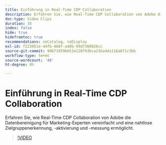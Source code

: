 ```yaml
---
title: Einführung in Real-Time CDP Collaboration
description: Erfahren Sie, wie Real-Time CDP Collaboration von Adobe die Datenbereinigung für Marketing-Experten vereinfacht und eine nahtlose Zielgruppenerkennung, -aktivierung und -messung ermöglicht.
doc-type: Video Clips
duration: 35
index: false
hide: true
hidefromtoc: true
recommendations: noCatalog, noDisplay
exl-id: f223051e-44fb-468f-a40b-99d7360826cc
source-git-commit: 90671959b653e120f93bca216a4da116a8f1c3bb
workflow-type: tm+mt
source-wordcount: '48'
ht-degree: 0%

---
```


# Einführung in Real-Time CDP Collaboration

Erfahren Sie, wie Real-Time CDP Collaboration von Adobe die Datenbereinigung für Marketing-Experten vereinfacht und eine nahtlose Zielgruppenerkennung, -aktivierung und -messung ermöglicht.

<!-- 65_OS511_3442426_34_introduction-to-realtime-cdp-collaboration -->
>[!VIDEO](https://video.tv.adobe.com/v/3458279/?learn=on&enablevpops=true)
